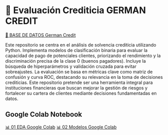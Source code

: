 # 📘 Evaluación Crediticia GERMAN CREDIT 

[🔗 BASE DE DATOS German Credit](https://docs.google.com/spreadsheets/d/e/2PACX-1vTnQU_6-nvfQXYiT5a5tInehYd3yamEN2DinJcpyUf2QCCtLKdZAnPRuyeEi_WGs2WVvwvymRz4f4hU/pubhtml)

Este repositorio se centra en el análisis de solvencia crediticia utilizando Python. Implementa modelos de clasificación binaria para evaluar la capacidad de pago de potenciales clientes, priorizando el rendimiento y la discriminación precisa de la clase 0 (buenos pagadores). Incluye la búsqueda de hiperparámetros y validación cruzada para evitar sobreajustes. La evaluación se basa en métricas clave como matriz de confusión y curva ROC, destacando su relevancia en la toma de decisiones crediticias. Este repositorio pretende ser una herramienta integral para instituciones financieras que buscan mejorar la gestión de riesgos y fortalecer su cartera de clientes mediante decisiones fundamentadas en datos.

## Google Colab Notebook

[📊 01 EDA Google Colab](https://colab.research.google.com/drive/1TZdhydaCFKQMucObRd6s4TTsuXUL6uDH)
[📊 02 Modelos Google Colab](https://colab.research.google.com/drive/14pm1wwqcyQ2alljKoWo6dKDr2zJ5ara_)
